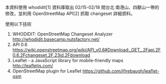 本資料使用 whodidit[1] 資料庫取出 02/15-02/18 間台北
南港山、四獸山一帶的修改，並利用 OpenStreetMap API[2]
抓取 changeset 詳細資料。

使用以下技術

1. WHODIDIT: OpenStreetMap Changeset Analyzer http://whodidit.basecamp.nutsfactory.net/
2. API 0.6 https://wiki.openstreetmap.org/wiki/API_v0.6#Download:_GET_.2Fapi.2F0.6.2Fchangeset.2F.23id.2Fdownload
3. Leaflet - a JavaScript library for mobile-friendly maps http://leafletjs.com/
4. OpenStreetMap plugin for Leaflet https://github.com/jfirebaugh/leaflet-osm
